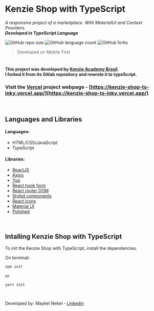  # Kenzie Shop with **TypeScript**
_A responsive project of a marketplace. With MaterialUI and Context Providers._
<br>
_**Developed in TypeScript Language**_

![GitHub repo size](https://img.shields.io/github/repo-size/maykelnekel/kenzie-shop-with-typescript?style=for-the-badge)
![GitHub language count](https://img.shields.io/github/languages/count/maykelnekel/kenzie-shop-with-typescript?style=for-the-badge)
![GitHub forks](https://img.shields.io/github/forks/maykelnekel/kenzie-shop-with-typescript?style=for-the-badge)

> Developed on Mobile First
# 
**This project was developed by [Kenzie Academy Brasil](https://kenzie.com.br/?trk_src=g&trk_cmp=9736942531&trk_grp=99348069093&trk_ad=533469150923&trk_kw=kenzie%20academy&utm_term=kenzie%20academy&utm_campaign=branding&utm_source=adwords&utm_medium=ppc&hsa_acc=2166776305&hsa_cam=9736942531&hsa_grp=99348069093&hsa_ad=533469150923&hsa_src=g&hsa_tgt=kwd-392215275329&hsa_kw=kenzie%20academy&hsa_mt=e&hsa_net=adwords&hsa_ver=3&gclid=Cj0KCQjwvaeJBhCvARIsABgTDM5TpMFt3esyth8hVzspMj0iuHKJSClbtLevGm2RM5ppZLqY2pcDqtgaAn-hEALw_wcB).**
<br>
**I forked it from its Gitlab repository and rewrote it to typeScript.**
### Visit the [Vercel](https://vercel.com) project webpage - [https://kenzie-shop-ts-inky.vercel.app/](https://kenzie-shop-ts-inky.vercel.app/)

<br>

## Languages and Libraries

#### Languages:
- HTML/CSS/JavaScript
- TypeScript


#### Libraries:
- [ReactJS](https://reactjs.org/)
- [Axios](https://axios-http.com/docs/intro)
- [Yup](https://github.com/jquense/yup)
- [React hook form](https://react-hook-form.com/)
- [React router DOM](https://react-hook-form.com/)
- [Styled components](https://reactrouter.com/web/guides/quick-start)
- [React icons](https://react-icons.github.io/react-icons/)
- [Material UI](https://material-ui.com/)
- [Polished](https://github.com/styled-components/polished)

<br>

## Intalling Kenzie Shop with TypeScript

To init the Kenzie Shop with TypeScript, install the dependencies.

On terminal:
```
npm init
```
or
```
yarn init
```
<br>

Developed by: Maykel Nekel - [Linkedin](https://www.linkedin.com/in/maykelnekel/)
